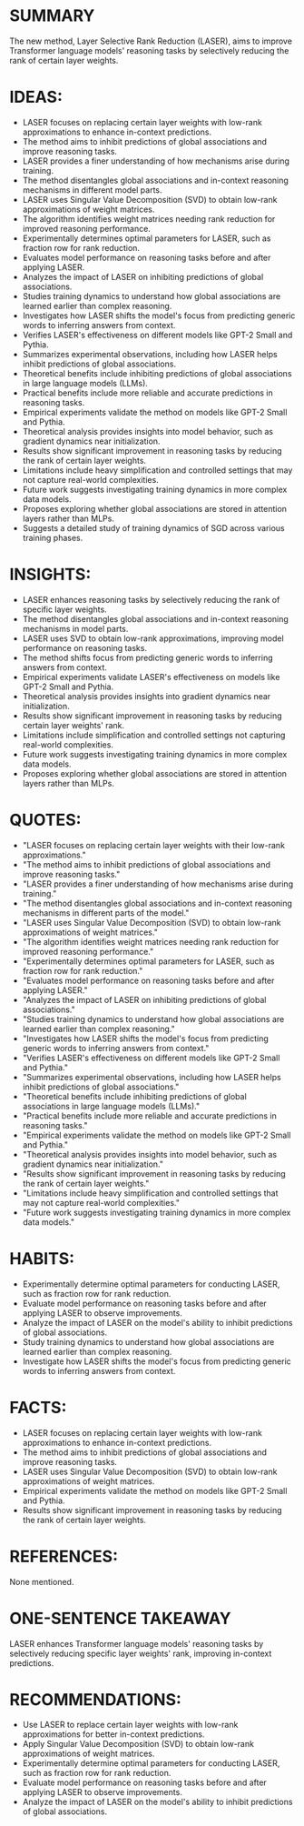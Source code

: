 # SUMMARY
The new method, Layer Selective Rank Reduction (LASER), aims to improve Transformer language models' reasoning tasks by selectively reducing the rank of certain layer weights.

# IDEAS:
- LASER focuses on replacing certain layer weights with low-rank approximations to enhance in-context predictions.
- The method aims to inhibit predictions of global associations and improve reasoning tasks.
- LASER provides a finer understanding of how mechanisms arise during training.
- The method disentangles global associations and in-context reasoning mechanisms in different model parts.
- LASER uses Singular Value Decomposition (SVD) to obtain low-rank approximations of weight matrices.
- The algorithm identifies weight matrices needing rank reduction for improved reasoning performance.
- Experimentally determines optimal parameters for LASER, such as fraction row for rank reduction.
- Evaluates model performance on reasoning tasks before and after applying LASER.
- Analyzes the impact of LASER on inhibiting predictions of global associations.
- Studies training dynamics to understand how global associations are learned earlier than complex reasoning.
- Investigates how LASER shifts the model's focus from predicting generic words to inferring answers from context.
- Verifies LASER's effectiveness on different models like GPT-2 Small and Pythia.
- Summarizes experimental observations, including how LASER helps inhibit predictions of global associations.
- Theoretical benefits include inhibiting predictions of global associations in large language models (LLMs).
- Practical benefits include more reliable and accurate predictions in reasoning tasks.
- Empirical experiments validate the method on models like GPT-2 Small and Pythia.
- Theoretical analysis provides insights into model behavior, such as gradient dynamics near initialization.
- Results show significant improvement in reasoning tasks by reducing the rank of certain layer weights.
- Limitations include heavy simplification and controlled settings that may not capture real-world complexities.
- Future work suggests investigating training dynamics in more complex data models.
- Proposes exploring whether global associations are stored in attention layers rather than MLPs.
- Suggests a detailed study of training dynamics of SGD across various training phases.

# INSIGHTS:
- LASER enhances reasoning tasks by selectively reducing the rank of specific layer weights.
- The method disentangles global associations and in-context reasoning mechanisms in model parts.
- LASER uses SVD to obtain low-rank approximations, improving model performance on reasoning tasks.
- The method shifts focus from predicting generic words to inferring answers from context.
- Empirical experiments validate LASER's effectiveness on models like GPT-2 Small and Pythia.
- Theoretical analysis provides insights into gradient dynamics near initialization.
- Results show significant improvement in reasoning tasks by reducing certain layer weights' rank.
- Limitations include simplification and controlled settings not capturing real-world complexities.
- Future work suggests investigating training dynamics in more complex data models.
- Proposes exploring whether global associations are stored in attention layers rather than MLPs.

# QUOTES:
- "LASER focuses on replacing certain layer weights with their low-rank approximations."
- "The method aims to inhibit predictions of global associations and improve reasoning tasks."
- "LASER provides a finer understanding of how mechanisms arise during training."
- "The method disentangles global associations and in-context reasoning mechanisms in different parts of the model."
- "LASER uses Singular Value Decomposition (SVD) to obtain low-rank approximations of weight matrices."
- "The algorithm identifies weight matrices needing rank reduction for improved reasoning performance."
- "Experimentally determines optimal parameters for LASER, such as fraction row for rank reduction."
- "Evaluates model performance on reasoning tasks before and after applying LASER."
- "Analyzes the impact of LASER on inhibiting predictions of global associations."
- "Studies training dynamics to understand how global associations are learned earlier than complex reasoning."
- "Investigates how LASER shifts the model's focus from predicting generic words to inferring answers from context."
- "Verifies LASER's effectiveness on different models like GPT-2 Small and Pythia."
- "Summarizes experimental observations, including how LASER helps inhibit predictions of global associations."
- "Theoretical benefits include inhibiting predictions of global associations in large language models (LLMs)."
- "Practical benefits include more reliable and accurate predictions in reasoning tasks."
- "Empirical experiments validate the method on models like GPT-2 Small and Pythia."
- "Theoretical analysis provides insights into model behavior, such as gradient dynamics near initialization."
- "Results show significant improvement in reasoning tasks by reducing the rank of certain layer weights."
- "Limitations include heavy simplification and controlled settings that may not capture real-world complexities."
- "Future work suggests investigating training dynamics in more complex data models."

# HABITS:
- Experimentally determine optimal parameters for conducting LASER, such as fraction row for rank reduction.
- Evaluate model performance on reasoning tasks before and after applying LASER to observe improvements.
- Analyze the impact of LASER on the model's ability to inhibit predictions of global associations.
- Study training dynamics to understand how global associations are learned earlier than complex reasoning.
- Investigate how LASER shifts the model's focus from predicting generic words to inferring answers from context.

# FACTS:
- LASER focuses on replacing certain layer weights with low-rank approximations to enhance in-context predictions.
- The method aims to inhibit predictions of global associations and improve reasoning tasks.
- LASER uses Singular Value Decomposition (SVD) to obtain low-rank approximations of weight matrices.
- Empirical experiments validate the method on models like GPT-2 Small and Pythia.
- Results show significant improvement in reasoning tasks by reducing the rank of certain layer weights.

# REFERENCES:
None mentioned.

# ONE-SENTENCE TAKEAWAY
LASER enhances Transformer language models' reasoning tasks by selectively reducing specific layer weights' rank, improving in-context predictions.

# RECOMMENDATIONS:
- Use LASER to replace certain layer weights with low-rank approximations for better in-context predictions.
- Apply Singular Value Decomposition (SVD) to obtain low-rank approximations of weight matrices.
- Experimentally determine optimal parameters for conducting LASER, such as fraction row for rank reduction.
- Evaluate model performance on reasoning tasks before and after applying LASER to observe improvements.
- Analyze the impact of LASER on the model's ability to inhibit predictions of global associations.